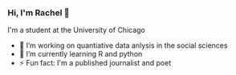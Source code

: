 ### Hi, I'm Rachel 👋

I'm a student at the University of Chicago

- 🔭 I’m working on quantiative data anlysis in the social sciences
- 🌱 I’m currently learning R and python
- ⚡ Fun fact: I'm a published journalist and poet
<!--- 💬 [My portfolio] (https://hirachelliu.wixsite.com/portfolio) -->
